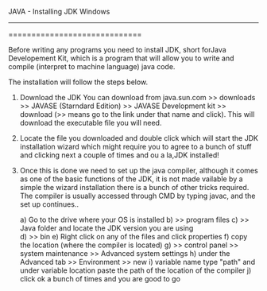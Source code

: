 JAVA - Installing JDK Windows
*****************************
=============================

Before writing any programs you need to install JDK, short forJava Developement Kit, which is a program that will allow you to write and compile (interpret to machine language) java code.

The installation will follow the steps below.

1. Download the JDK
   You can download from java.sun.com >> downloads >> JAVASE        (Starndard Edition) >> JAVASE Development kit >> download (>> means    go to the link under that name and click). This will download the       executable file you will need.

2. Locate the file you downloaded and double click which will start the    JDK installation wizard which might require you to agree to a bunch     of stuff and clicking next a couple of times and ou a la,JDK       installed! 

3. Once this is done we need to set up the java compiler, although it 	   comes as one of the basic functions of the JDK, it is not made          vailable by a simple the wizard installation there is a bunch of        other tricks required. The compiler is usually accessed through      CMD by typing javac, and the set up continues..

	a) Go to the drive where your OS is installed 
	b) >> program files 
	c) >> Java folder and locate the JDK version you are using	
	d) >> bin
	e) Right click on any of the files and click properties
	f) copy the location (where the compiler is located)
	g) >> control panel >> system maintenance >> Advanced system 		   settings
	h) under the Advanced tab >> Environment >> new
	i) variable name type "path" and under variable location paste 		   the path of the location of the compiler
	j) click ok a bunch of times and you are good to go



